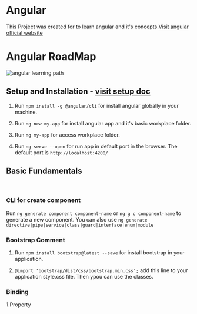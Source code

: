 # Angular

This Project was created for to learn angular and it's concepts.[Visit angular official website](https://angular.io/)

# Angular RoadMap
![angular learning path](https://user-images.githubusercontent.com/109149737/208310492-e0b12b31-d5e1-4118-98ce-ab5fea26edb0.jpg)


## Setup and Installation - [visit setup doc](https://angular.io/guide/setup-local)

1. Run `npm install -g @angular/cli` for install angular globally in your machine.

2. Run `ng new my-app` for install angular app and it's basic workplace folder.

3. Run `ng my-app` for access workplace folder.

4. Run `ng serve --open` for run app in default port in the browser. The default port is `http://localhost:4200/`


## Basic Fundamentals
<br/>

### CLI for create component
  Run `ng generate component component-name` or `ng g c component-name` to generate a new component. You can also use `ng generate directive|pipe|service|class|guard|interface|enum|module`
<br/>

### Bootstrap Comment
1. Run `npm install bootstrap@latest --save` for install bootstrap in your application.

2. `@import 'bootstrap/dist/css/bootstrap.min.css';` add this line to your application style.css file. Then ypou can use the classes.

### Binding
1.Property







<!-- Run `ng generate component component-name` to generate a new component. You can also use `ng generate directive|pipe|service|class|guard|interface|enum|module`.

## Build

Run `ng build` to build the project. The build artifacts will be stored in the `dist/` directory.

## Running unit tests

Run `ng test` to execute the unit tests via [Karma](https://karma-runner.github.io).

## Running end-to-end tests

Run `ng e2e` to execute the end-to-end tests via a platform of your choice. To use this command, you need to first add a package that implements end-to-end testing capabilities.

## Further help

To get more help on the Angular CLI use `ng help` or go check out the [Angular CLI Overview and Command Reference](https://angular.io/cli) page. -->
